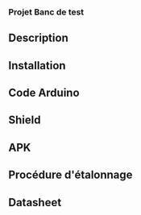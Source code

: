 ### Projet Banc de test 

## Description

## Installation
## Code Arduino
## Shield
## APK
## Procédure d'étalonnage
## Datasheet


